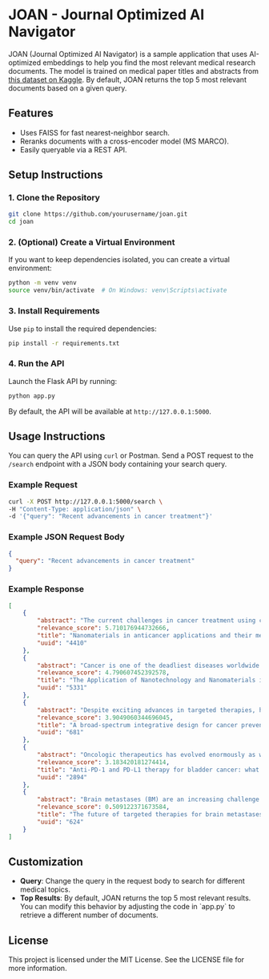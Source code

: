 
# JOAN - Journal Optimized AI Navigator

JOAN (Journal Optimized AI Navigator) is a sample application that uses AI-optimized embeddings to help you find the most relevant medical research documents. The model is trained on medical paper titles and abstracts from [this dataset on Kaggle](https://www.kaggle.com/datasets/wolfmedal/medical-paper-title-and-abstract-dataset?resource=download&select=train.csv). By default, JOAN returns the top 5 most relevant documents based on a given query.

## Features
- Uses FAISS for fast nearest-neighbor search.
- Reranks documents with a cross-encoder model (MS MARCO).
- Easily queryable via a REST API.

## Setup Instructions

### 1. Clone the Repository
```bash
git clone https://github.com/yourusername/joan.git
cd joan
```

### 2. (Optional) Create a Virtual Environment
If you want to keep dependencies isolated, you can create a virtual environment:

```bash
python -m venv venv
source venv/bin/activate  # On Windows: venv\Scripts\activate
```

### 3. Install Requirements
Use `pip` to install the required dependencies:

```bash
pip install -r requirements.txt
```

### 4. Run the API
Launch the Flask API by running:

```bash
python app.py
```

By default, the API will be available at `http://127.0.0.1:5000`.

## Usage Instructions

You can query the API using `curl` or Postman. Send a POST request to the `/search` endpoint with a JSON body containing your search query.

### Example Request
```bash
curl -X POST http://127.0.0.1:5000/search \
-H "Content-Type: application/json" \
-d '{"query": "Recent advancements in cancer treatment"}'
```

### Example JSON Request Body
```json
{
  "query": "Recent advancements in cancer treatment"
}
```

### Example Response
```json
[
    {
        "abstract": "The current challenges in cancer treatment using conventional therapies have made the emergence of nanotechnology with more advancements. The exponential growth of nanoscience has drawn to develop nanomaterials (NMs) with therapeutic activities. NMs have enormous potential in cancer treatment by altering the drug toxicity profile. Nanoparticles (NPs) with enhanced surface characteristics can diffuse more easily inside tumor cells, thus delivering an optimal concentration of drugs at tumor site while reducing the toxicity. Cancer cells can be targeted with greater affinity by utilizing NMs with tumor specific constituents. Furthermore, it bypasses the bottlenecks of indiscriminate biodistribution of the antitumor agent and high administration dosage. Here, we focus on the recent advances on the use of various nanomaterials for cancer treatment, including targeting cancer cell surfaces, tumor microenvironment (TME), organelles, and their mechanism of action. The paradigm shift in cancer management is achieved through the implementation of anticancer drug delivery using nano routes.",
        "relevance_score": 5.710176944732666,
        "title": "Nanomaterials in anticancer applications and their mechanism of action - A review",
        "uuid": "4410"
    },
    {
        "abstract": "Cancer is one of the deadliest diseases worldwide in present times, with its incidence on a tremendous rise. It is caused by uncontrolled cell growth. Cancer therapies have advanced substantially, but there is a need for improvement in specificity and fear of systemic toxicity. Early detection is critical in improving patients' prognosis and quality of life, and recent advancements in technology, especially in dealing with biomaterials, have aided in that surge. Nanotechnology possesses the key to solving many of the downsides of traditional pharmaceutical formulations. Indeed, significant progress has been made in using customized nanomaterials for cancer diagnosis and treatment with high specificity, sensitivity, and efficacy. Nanotechnology is the integration of nanoscience into medicine by the use of nanoparticles. The advent of nanoscience in cancer diagnosis and treatment will help clinicians better assess and manage patients and improve the healthcare system and services. This review article gives an account of the clinical applications of nanoscience in the modern management of cancer, the different modalities of nanotechnology used, and the limitations and possible side effects of this new tool.",
        "relevance_score": 4.790607452392578,
        "title": "The Application of Nanotechnology and Nanomaterials in Cancer Diagnosis and Treatment: A Review",
        "uuid": "5331"
    },
    {
        "abstract": "Despite exciting advances in targeted therapies, high drug costs, marginal therapeutic benefits and notable toxicities are concerning aspects of today's cancer treatments. This special issue of Seminars in Cancer Biology proposes a broad-spectrum, integrative therapeutic model to complement targeted therapies. Based on extensive reviews of the cancer hallmarks, this model selects multiple high-priority targets for each hallmark, to be approached with combinations of low-toxicity, low-cost therapeutics, including phytochemicals, adapted to the well-known complexity and heterogeneity of malignancy. A global consortium of researchers has been assembled to advance this concept, which is especially relevant in an era of rapidly expanding capacity for genomic tumor analyses, alongside alarming growth in cancer morbidity and mortality in low- and middle-income nations.",
        "relevance_score": 3.9049060344696045,
        "title": "A broad-spectrum integrative design for cancer prevention and therapy: The challenge ahead",
        "uuid": "681"
    },
    {
        "abstract": "Oncologic therapeutics has evolved enormously as we entered the 21st century. Unfortunately, the treatment of advanced urothelial cancer has remained unchanged over the last two decades despite a better understanding of the genetic alterations in bladder cancer. Pathways such as the PI3K/AKT3/mTOR and FGFR have been implicated in urothelial bladder cancer. However, targeted therapies have not shown proven benefit yet and are still considered investigational. Recently, researchers have been successful in manipulating the systemic immune response to mount antitumor effects in melanoma, lung cancer and lymphoma. Historically, intravesical Bacillus Calmette-Guérin immunotherapy has been highly active in nonmuscle invasive bladder cancer. Early data suggest that immune checkpoint inhibitors will soon prove to be another cornerstone in the treatment armamentarium of advanced bladder cancer.",
        "relevance_score": 3.183420181274414,
        "title": "Anti-PD-1 and PD-L1 therapy for bladder cancer: what is on the horizon?",
        "uuid": "2894"
    },
    {
        "abstract": "Brain metastases (BM) are an increasing challenge in the management of patients with advanced cancer. Treatment options for BM are limited and mainly focus on the application of local therapies. Systemic therapies including targeted therapies are only poorly investigated, as patients with BM were frequently excluded from clinical trials. Several targeted therapies have shown promising activity in patients with BM. In the present review we discuss existing and emerging targeted therapies for the most frequent BM primary tumor types. We focus on challenges in the conduction of clinical trials on targeted therapies in BM patients such as patient selection, combination with radiotherapy, the obstacles of the blood-brain barrier and the definition of study end points.",
        "relevance_score": 0.509122371673584,
        "title": "The future of targeted therapies for brain metastases",
        "uuid": "624"
    }
]
```

## Customization

- **Query**: Change the query in the request body to search for different medical topics.
- **Top Results**: By default, JOAN returns the top 5 most relevant results. You can modify this behavior by adjusting the code in \`app.py\` to retrieve a different number of documents.

## License
This project is licensed under the MIT License. See the LICENSE file for more information.
